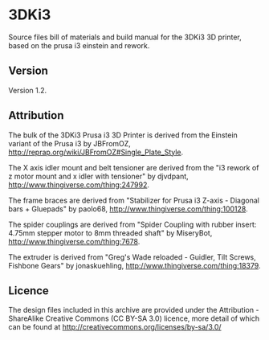 # 3DKi3
Source files bill of materials and build manual for the 3DKi3 3D printer, based
on the prusa i3 einstein and rework.

## Version

Version 1.2.

## Attribution

The bulk of the 3DKi3 Prusa i3 3D Printer is derived from the Einstein variant
of the Prusa i3 by JBFromOZ, http://reprap.org/wiki/JBFromOZ#Single_Plate_Style.

The X axis idler mount and belt tensioner are derived from the "i3 rework of z
motor mount and x idler with tensioner" by djvdpant,
http://www.thingiverse.com/thing:247992.

The frame braces are derived from "Stabilizer for Prusa i3 Z-axis - Diagonal
bars + Gluepads" by paolo68, http://www.thingiverse.com/thing:100128.

The spider couplings are derived from "Spider Coupling with rubber insert:
4.75mm stepper motor to 8mm threaded shaft" by MiseryBot,
http://www.thingiverse.com/thing:7678.

The extruder is derived from "Greg's Wade reloaded - Guidler, Tilt Screws,
Fishbone Gears" by jonaskuehling, http://www.thingiverse.com/thing:18379.

## Licence

The design files included in this archive are provided under the
Attribution - ShareAlike Creative Commons (CC BY-SA 3.0) licence,
more detail of which can be found at http://creativecommons.org/licenses/by-sa/3.0/